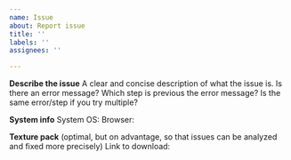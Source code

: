 ```yaml
---
name: Issue
about: Report issue
title: ''
labels: ''
assignees: ''

---
```


**Describe the issue**
A clear and concise description of what the issue is.
Is there an error message?
Which step is previous the error message?
Is the same error/step if you try multiple?

**System info**
System OS: 
Browser: 

**Texture pack**
(optimal, but on advantage, so that issues can be analyzed and fixed more precisely)
Link to download:
